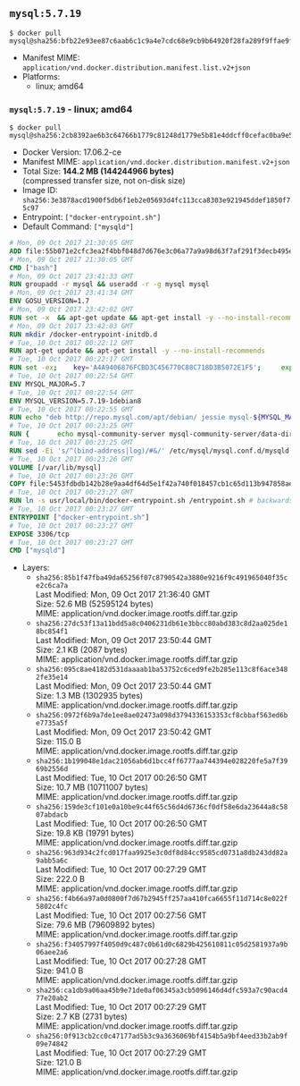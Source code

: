 ## `mysql:5.7.19`

```console
$ docker pull mysql@sha256:bfb22e93ee87c6aab6c1c9a4e7cdc68e9cb9b64920f28fa289f9ffae9fe8e173
```

-	Manifest MIME: `application/vnd.docker.distribution.manifest.list.v2+json`
-	Platforms:
	-	linux; amd64

### `mysql:5.7.19` - linux; amd64

```console
$ docker pull mysql@sha256:2cb8392ae6b3c64766b1779c81248d1779e5b81e4ddcff0cefac0ba9e5fa1303
```

-	Docker Version: 17.06.2-ce
-	Manifest MIME: `application/vnd.docker.distribution.manifest.v2+json`
-	Total Size: **144.2 MB (144244966 bytes)**  
	(compressed transfer size, not on-disk size)
-	Image ID: `sha256:3e3878acd1900f5db6f1eb2e05693d4fc113cca8303e921945ddef1850f75c97`
-	Entrypoint: `["docker-entrypoint.sh"]`
-	Default Command: `["mysqld"]`

```dockerfile
# Mon, 09 Oct 2017 21:30:05 GMT
ADD file:55b071e2cfc3ea2f4bbf048d7d676e3c06a77a9a98d63f7af291f3decb495ec8 in / 
# Mon, 09 Oct 2017 21:30:05 GMT
CMD ["bash"]
# Mon, 09 Oct 2017 23:41:33 GMT
RUN groupadd -r mysql && useradd -r -g mysql mysql
# Mon, 09 Oct 2017 23:41:34 GMT
ENV GOSU_VERSION=1.7
# Mon, 09 Oct 2017 23:42:02 GMT
RUN set -x 	&& apt-get update && apt-get install -y --no-install-recommends ca-certificates wget && rm -rf /var/lib/apt/lists/* 	&& wget -O /usr/local/bin/gosu "https://github.com/tianon/gosu/releases/download/$GOSU_VERSION/gosu-$(dpkg --print-architecture)" 	&& wget -O /usr/local/bin/gosu.asc "https://github.com/tianon/gosu/releases/download/$GOSU_VERSION/gosu-$(dpkg --print-architecture).asc" 	&& export GNUPGHOME="$(mktemp -d)" 	&& gpg --keyserver ha.pool.sks-keyservers.net --recv-keys B42F6819007F00F88E364FD4036A9C25BF357DD4 	&& gpg --batch --verify /usr/local/bin/gosu.asc /usr/local/bin/gosu 	&& rm -r "$GNUPGHOME" /usr/local/bin/gosu.asc 	&& chmod +x /usr/local/bin/gosu 	&& gosu nobody true 	&& apt-get purge -y --auto-remove ca-certificates wget
# Mon, 09 Oct 2017 23:42:03 GMT
RUN mkdir /docker-entrypoint-initdb.d
# Tue, 10 Oct 2017 00:22:12 GMT
RUN apt-get update && apt-get install -y --no-install-recommends 		pwgen 		openssl 		perl 	&& rm -rf /var/lib/apt/lists/*
# Tue, 10 Oct 2017 00:22:17 GMT
RUN set -ex; 	key='A4A9406876FCBD3C456770C88C718D3B5072E1F5'; 	export GNUPGHOME="$(mktemp -d)"; 	gpg --keyserver ha.pool.sks-keyservers.net --recv-keys "$key"; 	gpg --export "$key" > /etc/apt/trusted.gpg.d/mysql.gpg; 	rm -r "$GNUPGHOME"; 	apt-key list > /dev/null
# Tue, 10 Oct 2017 00:22:54 GMT
ENV MYSQL_MAJOR=5.7
# Tue, 10 Oct 2017 00:22:54 GMT
ENV MYSQL_VERSION=5.7.19-1debian8
# Tue, 10 Oct 2017 00:22:55 GMT
RUN echo "deb http://repo.mysql.com/apt/debian/ jessie mysql-${MYSQL_MAJOR}" > /etc/apt/sources.list.d/mysql.list
# Tue, 10 Oct 2017 00:23:25 GMT
RUN { 		echo mysql-community-server mysql-community-server/data-dir select ''; 		echo mysql-community-server mysql-community-server/root-pass password ''; 		echo mysql-community-server mysql-community-server/re-root-pass password ''; 		echo mysql-community-server mysql-community-server/remove-test-db select false; 	} | debconf-set-selections 	&& apt-get update && apt-get install -y mysql-server="${MYSQL_VERSION}" && rm -rf /var/lib/apt/lists/* 	&& rm -rf /var/lib/mysql && mkdir -p /var/lib/mysql /var/run/mysqld 	&& chown -R mysql:mysql /var/lib/mysql /var/run/mysqld 	&& chmod 777 /var/run/mysqld
# Tue, 10 Oct 2017 00:23:25 GMT
RUN sed -Ei 's/^(bind-address|log)/#&/' /etc/mysql/mysql.conf.d/mysqld.cnf 	&& echo '[mysqld]\nskip-host-cache\nskip-name-resolve' > /etc/mysql/conf.d/docker.cnf
# Tue, 10 Oct 2017 00:23:26 GMT
VOLUME [/var/lib/mysql]
# Tue, 10 Oct 2017 00:23:26 GMT
COPY file:5453fdbdb142b28e9aa4df64d5e1f42a740f018457cb1c65d113b947858ae314 in /usr/local/bin/ 
# Tue, 10 Oct 2017 00:23:27 GMT
RUN ln -s usr/local/bin/docker-entrypoint.sh /entrypoint.sh # backwards compat
# Tue, 10 Oct 2017 00:23:27 GMT
ENTRYPOINT ["docker-entrypoint.sh"]
# Tue, 10 Oct 2017 00:23:27 GMT
EXPOSE 3306/tcp
# Tue, 10 Oct 2017 00:23:27 GMT
CMD ["mysqld"]
```

-	Layers:
	-	`sha256:85b1f47fba49da65256f07c8790542a3880e9216f9c491965040f35ce2c6ca7a`  
		Last Modified: Mon, 09 Oct 2017 21:36:40 GMT  
		Size: 52.6 MB (52595124 bytes)  
		MIME: application/vnd.docker.image.rootfs.diff.tar.gzip
	-	`sha256:27dc53f13a11bdd5a8c0406231db61e3bbcc80abd383c8d2aa025de18bc854f1`  
		Last Modified: Mon, 09 Oct 2017 23:50:44 GMT  
		Size: 2.1 KB (2087 bytes)  
		MIME: application/vnd.docker.image.rootfs.diff.tar.gzip
	-	`sha256:095c8ae4182d531daaaab1ba53752c6ced9fe2b285e113c8f6ace3482fe35e14`  
		Last Modified: Mon, 09 Oct 2017 23:50:44 GMT  
		Size: 1.3 MB (1302935 bytes)  
		MIME: application/vnd.docker.image.rootfs.diff.tar.gzip
	-	`sha256:0972f6b9a7de1ee8ae02473a098d3794336153353cf8cbbaf563ed6be7735a5f`  
		Last Modified: Mon, 09 Oct 2017 23:50:42 GMT  
		Size: 115.0 B  
		MIME: application/vnd.docker.image.rootfs.diff.tar.gzip
	-	`sha256:1b199048e1dac21056ab6d1bcc4ff6777aa744394e028220fe5a7f3969b2556d`  
		Last Modified: Tue, 10 Oct 2017 00:26:50 GMT  
		Size: 10.7 MB (10711007 bytes)  
		MIME: application/vnd.docker.image.rootfs.diff.tar.gzip
	-	`sha256:159de3cf101e0a10be9c44f65c56d4d6736cf0df58e6da23644a8c5807abdacb`  
		Last Modified: Tue, 10 Oct 2017 00:26:50 GMT  
		Size: 19.8 KB (19791 bytes)  
		MIME: application/vnd.docker.image.rootfs.diff.tar.gzip
	-	`sha256:963d934c2fcd017faa9925e3c0df8d84cc9585cd0731a8db243dd82a9abb5a6c`  
		Last Modified: Tue, 10 Oct 2017 00:27:29 GMT  
		Size: 222.0 B  
		MIME: application/vnd.docker.image.rootfs.diff.tar.gzip
	-	`sha256:f4b66a97a0d0800f7d67b2945ff257aa410fca6655f11d714c8e022f5802c4fc`  
		Last Modified: Tue, 10 Oct 2017 00:27:56 GMT  
		Size: 79.6 MB (79609892 bytes)  
		MIME: application/vnd.docker.image.rootfs.diff.tar.gzip
	-	`sha256:f34057997f4050d9c487c0b61d0c6829b425610811c05d2581937a9b06aee2a6`  
		Last Modified: Tue, 10 Oct 2017 00:27:28 GMT  
		Size: 941.0 B  
		MIME: application/vnd.docker.image.rootfs.diff.tar.gzip
	-	`sha256:ca1db9a06aa45b9e71de0af06345a3cb5096146d4dfc593a7c90acd477e20ab2`  
		Last Modified: Tue, 10 Oct 2017 00:27:29 GMT  
		Size: 2.7 KB (2731 bytes)  
		MIME: application/vnd.docker.image.rootfs.diff.tar.gzip
	-	`sha256:0f913cb2cc0c47177ad5b3c9a3636069bf4154b5a9bf4eed33b2ab9f09e74842`  
		Last Modified: Tue, 10 Oct 2017 00:27:29 GMT  
		Size: 121.0 B  
		MIME: application/vnd.docker.image.rootfs.diff.tar.gzip
